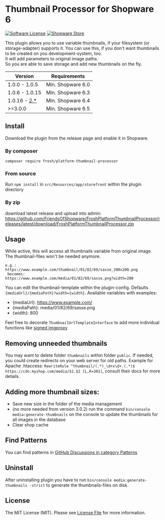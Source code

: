# Thumbnail Processor for Shopware 6

[![Software License](https://img.shields.io/badge/license-MIT-brightgreen.svg?style=flat-square)](LICENSE.md) [![Shopware Store](https://img.shields.io/badge/shopware-store-blue.svg?style=flat-square)](https://store.shopware.com/en/frosh69611263569f/thumbnailprocessor-plugin.html)

This plugin allows you to use variable thumbnails, if your filesystem (or storage-adapter) supports it.
You can use this, if you don't want thumbnails to be created on you development-system, too.  
It will add parameters to original image paths.  
So you are able to save storage and add new thumbnails on the fly.

| Version 	            | Requirements      |
|----------------------|-------------------|
| 1.0.0 - 1.0.5     	  | Min. Shopware 6.0 |
| 1.0.6 - 1.0.15     	 | Min. Shopware 6.3 |
| 1.0.16 - [2.*](https://github.com/FriendsOfShopware/FroshPlatformThumbnailProcessor/tree/v2)       	 | Min. Shopware 6.4 |
| >=3.0.0              | Min. Shopware 6.5 |

## Install

Download the plugin from the release page and enable it in Shopware.

### By composer

`composer require frosh/platform-thumbnail-processor`

### From source

Run `npm install` in `src/Resources/app/storefront` within the plugin directory

### By zip

download latest release and upload into admin:
https://github.com/FriendsOfShopware/FroshPlatformThumbnailProcessor/releases/latest/download/FroshPlatformThumbnailProcessor.zip

## Usage
While active, this will access all thumbnails variable from original image. The thumbnail-files won't be needed anymore.

````
e.g.:
https://www.example.com/thumbnail/01/82/69/sasse_200x200.png
 becomes:
https://www.example.com/media/01/82/69/sasse.png?width=200
````
You can edit the thumbnail-template within the plugin-config. Defaults `{mediaUrl}/{mediaPath}?width={width}`.
Available variables with examples:
* {mediaUrl}: https://www.example.com/
* {mediaPath}: media/01/82/69/sasse.png
* {width}: 800

Feel free to decorate `ThumbnailUrlTemplateInterface` to add more individual functions like [signed imgproxy](https://github.com/FriendsOfShopware/FroshPlatformThumbnailProcessorImgProxy)

## Removing unneeded thumbnails
You may want to delete folder `thumbnails` within folder `public`.
If needed, you could create redirects on your web server for old paths.
Example for Apache .htaccess: `RewriteRule ^thumbnail/(.*)_\d+x\d+.(.*)$ https://cdn.myshop.com/media/$1.$2 [L,R=301]`, consult their docs for more details.

## Adding more thumbnail sizes:
- Save new size in the folder of the media management
- (no more needed from version 3.0.2) run the command `bin/console media:generate-thumbnails` on the console to update the thumbnails for all images in the database
- Clear shop cache

## Find Patterns

You can find patterns in [GitHub Discussions in category Patterns](https://github.com/FriendsOfShopware/FroshPlatformThumbnailProcessor/discussions/categories/patterns)

## Uninstall

After uninstalling plugin you have to run `bin/console media:generate-thumbnails -strict` to generate the thumbnails-files on disk.

## License

The MIT License (MIT). Please see [License File](LICENSE) for more information.
